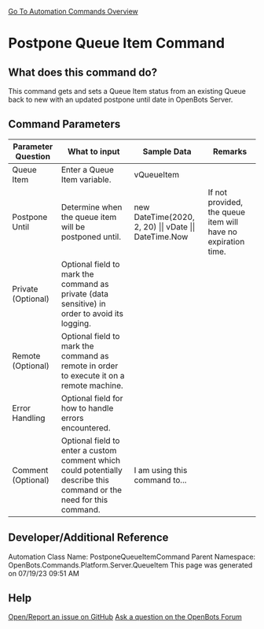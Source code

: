 <!--TITLE: Postpone Queue Item Command -->
<!-- SUBTITLE: a command in the Platform Commands\Server\Queue Item group. -->
[Go To Automation Commands Overview](/automation-commands)


# Postpone Queue Item Command


## What does this command do?
This command gets and sets a Queue Item status from an existing Queue back to new with an updated postpone until date in OpenBots Server.


## Command Parameters
| Parameter Question   	| What to input  	|  Sample Data 	| Remarks  	|
| ---                    | ---               | ---           | ---       |
|Queue Item|Enter a Queue Item variable.|vQueueItem||
|Postpone Until|Determine when the queue item will be postponed until.|new DateTime(2020, 2, 20) \|\| vDate \|\| DateTime.Now|If not provided, the queue item will have no expiration time.|
|Private (Optional)|Optional field to mark the command as private (data sensitive) in order to avoid its logging.|||
|Remote (Optional)|Optional field to mark the command as remote in order to execute it on a remote machine.|||
|Error Handling|Optional field for how to handle errors encountered.|||
|Comment (Optional)|Optional field to enter a custom comment which could potentially describe this command or the need for this command.|I am using this command to...||


## Developer/Additional Reference
Automation Class Name: PostponeQueueItemCommand
Parent Namespace: OpenBots.Commands.Platform.Server.QueueItem
This page was generated on 07/19/23 09:51 AM


## Help
[Open/Report an issue on GitHub](https://github.com/OpenBotsAI/OpenBots.Studio/issues/new)
[Ask a question on the OpenBots Forum](https://openbots.ai/forums/)
